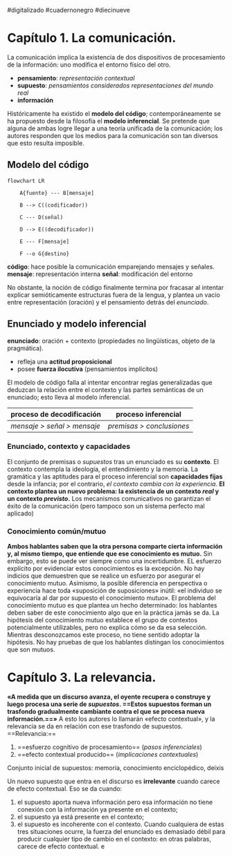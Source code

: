 #digitalizado #cuadernonegro #diecinueve
# Capítulo 1. La comunicación.
La comunicación implica la existencia de dos dispositivos de procesamiento de la información: uno modifica el entorno físico del otro. 
* **pensamiento**: *representación contextual*
* **supuesto**: _pensamientos considerados representaciones del mundo real_
* **información**

Históricamente ha existido el **modelo del código**; contemporáneamente se ha propuesto desde la filosofía el **modelo inferencial**. Se pretende que alguna de ambas logre llegar a una teoría unificada de la comunicación; los autores responden que los medios para la comunicación son tan diversos que esto resulta imposible. 

## Modelo del código
```mermaid
flowchart LR

    A{fuente} --- B[mensaje]

    B --> C((codificador))

    C --- D(señal)

    D --> E((decodificador))

    E --- F[mensaje]

    F --o G{destino}
```
**código**: hace posible la comunicación emparejando mensajes y señales.
**mensaje**: representación interna
**señal**: modificación del entorno

No obstante, la noción de código finalmente termina por fracasar al intentar explicar semióticamente estructuras fuera de la lengua, y plantea un vacío entre representación (oración) y el pensamiento detrás del _enunciado_.

## Enunciado y modelo inferencial

**enunciado**: oración + contexto (propiedades no lingüísticas, objeto de la pragmática).
- refleja una **actitud proposicional**
- posee **fuerza ilocutiva** (pensamientos implícitos)

El modelo de código falla al intentar encontrar reglas generalizadas que deduzcan la relación entre el contexto y las partes semánticas de un enunciado; esto lleva al modelo inferencial. 

| **proceso de decodificación** | **proceso inferencial**   |
| ----------------------------- | ------------------------- |
| _mensaje > señal > mensaje_   | _premisas > conclusiones_ |
### Enunciado, contexto y capacidades
El conjunto de premisas o _supuestos_ tras un enunciado es su **contexto**. El contexto contempla la ideología, el entendimiento y la memoria. 
La gramática y las aptitudes para el proceso inferencial son **capacidades fijas** desde la infancia; por el contrario, _el contexto cambia con la experiencia_.
**El contexto plantea un nuevo problema: la existencia de un contexto _real_ y un contexto _previsto_.** Los mecanismos comunicativos no garantizan el éxito de la comunicación (pero tampoco son un sistema perfecto mal aplicado)

### Conocimiento común/mutuo
**Ambos hablantes saben que la otra persona comparte cierta información y, al mismo tiempo, que entiende que ese conocimiento es mutuo.** Sin embargo, esto se puede ver siempre como una incertidumbre. EL esfuerzo explícito por evidenciar estos conocimientos es la excepción. No hay indicios que demuestren que se realice un esfuerzo por asegurar el conocimiento mutuo.
Asimismo, la posible diferencia en perspectiva o experiencia hace toda «suposición de suposiciones» inútil: «el individuo se equivocaría al dar por supuesto el conocimiento mutuo». 
El problema del conocimiento mutuo es que plantea un hecho determinado: los hablantes deben saber de este conocimiento algo que en la práctica jamás se da. 
La hipótesis del conocimiento mutuo establece el grupo de contextos potencialmente utilizables, pero no explica cómo se da esa selección. Mientras desconozcamos este proceso, no tiene sentido adoptar la hipótesis. No hay pruebas de que los hablantes distingan los conocimientos que son mutuos. 

# Capítulo 3. La relevancia.

__«A medida que un discurso avanza, el oyente recupera o construye y luego procesa una serie de _supuestos_. ==Estos supuestos forman un trasfondo gradualmente cambiante contra el que se procesa nueva información.==»__ A esto los autores lo llamarán «efecto contextual», y la relevancia se da en relación con ese trasfondo de supuestos. 
==Relevancia:==
1) ==esfuerzo cognitivo de procesamiento== (_pasos inferenciales_)
2) ==efecto contextual producido== (_implicaciones contextuales_)

Conjunto inicial de supuestos: memoria, conocimiento enciclopédico, deíxis

Un nuevo supuesto que entra en el discurso es **irrelevante** cuando carece de efecto contextual. Eso se da cuando:
1) el supuesto aporta nueva información pero esa información no tiene conexión con la información ya presente en el contexto;
2) el supuesto ya está presente en el contexto;
3) el supuesto es incoherente con el contexto.
Cuando cualquiera de estas tres situaciones ocurre, la fuerza del enunciado es demasiado débil para producir cualquier tipo de cambio en el contexto: en otras palabras, carece de efecto contextual. e